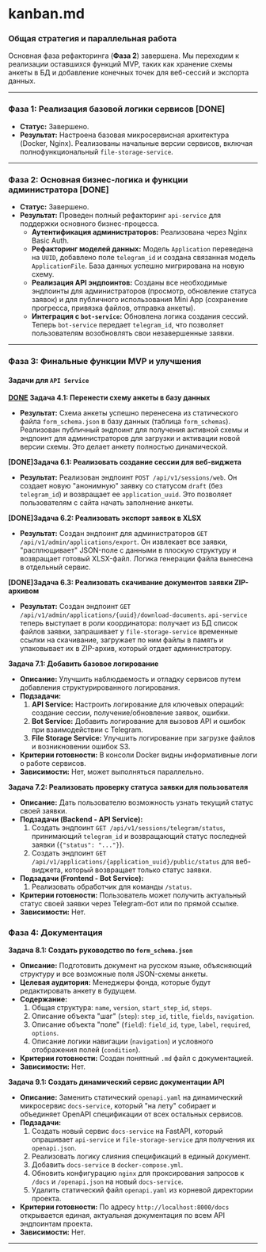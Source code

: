# kanban.md
### **Общая стратегия и параллельная работа**

Основная фаза рефакторинга (**Фаза 2**) завершена. Мы переходим к реализации оставшихся функций MVP, таких как хранение схемы анкеты в БД и добавление конечных точек для веб-сессий и экспорта данных.

---
### **Фаза 1: Реализация базовой логики сервисов [DONE]**

*   **Статус:** Завершено.
*   **Результат:** Настроена базовая микросервисная архитектура (Docker, Nginx). Реализованы начальные версии сервисов, включая полнофункциональный `file-storage-service`.

---
### **Фаза 2: Основная бизнес-логика и функции администратора [DONE]**

*   **Статус:** Завершено.
*   **Результат:** Проведен полный рефакторинг `api-service` для поддержки основного бизнес-процесса.
    *   **Аутентификация администраторов:** Реализована через Nginx Basic Auth.
    *   **Рефакторинг моделей данных:** Модель `Application` переведена на `UUID`, добавлено поле `telegram_id` и создана связанная модель `ApplicationFile`. База данных успешно мигрирована на новую схему.
    *   **Реализация API эндпоинтов:** Созданы все необходимые эндпоинты для администраторов (просмотр, обновление статуса заявок) и для публичного использования Mini App (сохранение прогресса, привязка файлов, отправка анкеты).
    *   **Интеграция с `bot-service`:** Обновлена логика создания сессий. Теперь `bot-service` передает `telegram_id`, что позволяет пользователям возобновлять свои незавершенные заявки.

---
### **Фаза 3: Финальные функции MVP и улучшения**

#### **Задачи для `API Service`**

**[DONE](Epic) Задача 4.1: Перенести схему анкеты в базу данных**
*   **Результат:** Схема анкеты успешно перенесена из статического файла `form_schema.json` в базу данных (таблица `form_schemas`). Реализован публичный эндпоинт для получения активной схемы и эндпоинт для администраторов для загрузки и активации новой версии схемы. Это делает анкету полностью динамической.

**[DONE]Задача 6.1: Реализовать создание сессии для веб-виджета**
*   **Результат:** Реализован эндпоинт `POST /api/v1/sessions/web`. Он создает новую "анонимную" заявку со статусом `draft` (без `telegram_id`) и возвращает ее `application_uuid`. Это позволяет пользователям с сайта начать заполнение анкеты.

**[DONE]Задача 6.2: Реализовать экспорт заявок в XLSX**
*   **Результат:** Создан эндпоинт для администраторов `GET /api/v1/admin/applications/export`. Он извлекает все заявки, "расплющивает" JSON-поле с данными в плоскую структуру и возвращает готовый XLSX-файл. Логика генерации файла вынесена в отдельный сервис.

**[DONE]Задача 6.3: Реализовать скачивание документов заявки ZIP-архивом**
*   **Результат:** Создан эндпоинт `GET /api/v1/admin/applications/{uuid}/download-documents`. `api-service` теперь выступает в роли координатора: получает из БД список файлов заявки, запрашивает у `file-storage-service` временные ссылки на скачивание, загружает по ним файлы в память и упаковывает их в ZIP-архив, который отдает администратору.


**Задача 7.1: Добавить базовое логирование**
*   **Описание:** Улучшить наблюдаемость и отладку сервисов путем добавления структурированного логирования.
*   **Подзадачи:**
    1.  **API Service:** Настроить логирование для ключевых операций: создание сессии, получение/обновление заявок, ошибки.
    2.  **Bot Service:** Добавить логирование для вызовов API и ошибок при взаимодействии с Telegram.
    3.  **File Storage Service:** Улучшить логирование при загрузке файлов и возникновении ошибок S3.
*   **Критерии готовности:** В консоли Docker видны информативные логи о работе сервисов.
*   **Зависимости:** Нет, может выполняться параллельно.

**Задача 7.2: Реализовать проверку статуса заявки для пользователя**
*   **Описание:** Дать пользователю возможность узнать текущий статус своей заявки.
*   **Подзадачи (Backend - API Service):**
    1.  Создать эндпоинт `GET /api/v1/sessions/telegram/status`, принимающий `telegram_id` и возвращающий статус последней заявки (`{"status": "..."}`).
    2.  Создать эндпоинт `GET /api/v1/applications/{application_uuid}/public/status` для веб-виджета, который возвращает только статус заявки.
*   **Подзадачи (Frontend - Bot Service):**
    1.  Реализовать обработчик для команды `/status`.
*   **Критерии готовности:** Пользователь может получить актуальный статус своей заявки через Telegram-бот или по прямой ссылке.
*   **Зависимости:** Нет.

### **Фаза 4: Документация**

**Задача 8.1: Создать руководство по `form_schema.json`**
*   **Описание:** Подготовить документ на русском языке, объясняющий структуру и все возможные поля JSON-схемы анкеты.
*   **Целевая аудитория:** Менеджеры фонда, которые будут редактировать анкету в будущем.
*   **Содержание:**
    1.  Общая структура: `name`, `version`, `start_step_id`, `steps`.
    2.  Описание объекта "шаг" (`step`): `step_id`, `title`, `fields`, `navigation`.
    3.  Описание объекта "поле" (`field`): `field_id`, `type`, `label`, `required`, `options`.
    4.  Описание логики навигации (`navigation`) и условного отображения полей (`condition`).
*   **Критерии готовности:** Создан понятный `.md` файл с документацией.
*   **Зависимости:** Нет.

**Задача 9.1: Создать динамический сервис документации API**
*   **Описание:** Заменить статический `openapi.yaml` на динамический микросервис `docs-service`, который "на лету" собирает и объединяет OpenAPI спецификации от всех остальных сервисов.
*   **Подзадачи:**
    1.  Создать новый сервис `docs-service` на FastAPI, который опрашивает `api-service` и `file-storage-service` для получения их `openapi.json`.
    2.  Реализовать логику слияния спецификаций в единый документ.
    3.  Добавить `docs-service` в `docker-compose.yml`.
    4.  Обновить конфигурацию `nginx` для проксирования запросов к `/docs` и `/openapi.json` на новый `docs-service`.
    5.  Удалить статический файл `openapi.yaml` из корневой директории проекта.
*   **Критерии готовности:** По адресу `http://localhost:8000/docs` открывается единая, актуальная документация по всем API эндпоинтам проекта.
*   **Зависимости:** Нет.
---
